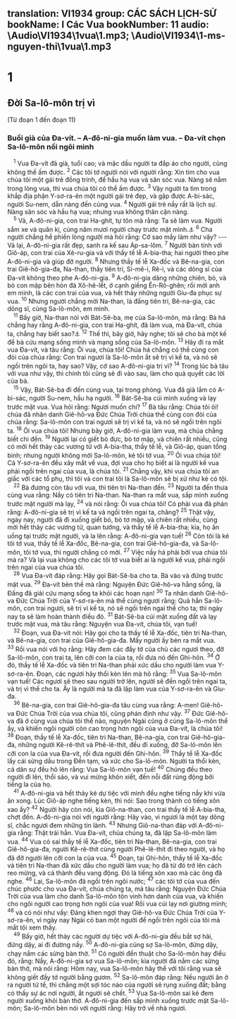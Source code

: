 translation: VI1934
group: CÁC SÁCH LỊCH-SỬ
bookName: I Các Vua 
bookNumber: 11
audio: \Audio\VI1934\1vua\1.mp3; \Audio\VI1934\1-ms-nguyen-thi\1vua\1.mp3
-------

<div class="title"><h1>1</h1><h2>Đời Sa-lô-môn trị vì</h2><p>(Từ đoạn 1 đến đoạn 11)</p><h3>Buổi già của Đa-vít. – A-đô-ni-gia muốn làm vua. – Đa-vít chọn Sa-lô-môn nối ngôi mình</h3></div>
<span class="verse 1vua_1_1"> <sup>1</sup> Vua Đa-vít đã già, tuổi cao; và mặc dầu người ta đắp áo cho người, cũng không thể ấm được. </span>
<span class="verse 1vua_1_2"><sup>2</sup> Các tôi tớ người nói với người rằng: Xin tìm cho vua chúa tôi một gái trẻ đồng trinh, để hầu hạ vua và săn sóc vua. Nàng sẽ nằm trong lòng vua, thì vua chúa tôi có thể ấm được. </span>
<span class="verse 1vua_1_3"><sup>3</sup> Vậy người ta tìm trong khắp địa phận Y-sơ-ra-ên một người gái trẻ đẹp, và gặp được A-bi-sác, người Su-nem, dẫn nàng đến cùng vua. </span>
<span class="verse 1vua_1_4"><sup>4</sup> Người gái trẻ nầy rất là lịch sự. Nàng săn sóc và hầu hạ vua; nhưng vua không thân cận nàng. <br/></span>
<span class="verse 1vua_1_5"> <sup>5</sup> Vả, A-đô-ni-gia, con trai Ha-ghít, tự tôn mà rằng: Ta sẽ làm vua. Người sắm xe và quân kị, cùng năm mươi người chạy trước mặt mình.<a data-toggle="tooltip" data-placement="bottom" title="2Sa 3:4">⚓</a></span>
<span class="verse 1vua_1_6"><sup>6</sup> Cha người chẳng hề phiền lòng người mà hỏi rằng: Cớ sao mầy làm như vậy? --- Vả lại, A-đô-ni-gia rất đẹp, sanh ra kế sau Áp-sa-lôm. </span>
<span class="verse 1vua_1_7"><sup>7</sup> Người bàn tính với Giô-áp, con trai của Xê-ru-gia và với thầy tế lễ A-bia-tha; hai người theo phe A-đô-ni-gia và giúp đỡ người. </span>
<span class="verse 1vua_1_8"><sup>8</sup> Nhưng thầy tế lễ Xa-đốc và Bê-na-gia, con trai Giê-hô-gia-đa, Na-than, thầy tiên tri, Si-mê-i, Rê-i, và các dõng sĩ của Đa-vít không theo phe A-đô-ni-gia. </span>
<span class="verse 1vua_1_9"><sup>9</sup> A-đô-ni-gia dâng những chiên, bò, và bò con mập bên hòn đá Xô-hê-lết, ở cạnh giếng Ên-Rô-ghên; rồi mời anh em mình, là các con trai của vua, và hết thảy những người Giu-đa phục sự vua. </span>
<span class="verse 1vua_1_10"><sup>10</sup> Nhưng người chẳng mời Na-than, là đấng tiên tri, Bê-na-gia, các dõng sĩ, cùng Sa-lô-môn, em mình. <br/></span>
<span class="verse 1vua_1_11"> <sup>11</sup> Bấy giờ, Na-than nói với Bát-Sê-ba, mẹ của Sa-lô-môn, mà rằng: Bà há chẳng hay rằng A-đô-ni-gia, con trai Ha-ghít, đã làm vua, mà Đa-vít, chúa ta, chẳng hay biết sao?<a data-toggle="tooltip" data-placement="bottom" title="2Sa 12:24">⚓</a></span>
<span class="verse 1vua_1_12"><sup>12</sup> Thế thì, bây giờ, hãy nghe; tôi sẽ cho bà một kế để bà cứu mạng sống mình và mạng sống của Sa-lô-môn. </span>
<span class="verse 1vua_1_13"><sup>13</sup> Hãy đi ra mắt vua Đa-vít, và tâu rằng: Ôi vua, chúa tôi! Chúa há chẳng có thề cùng con đòi của chúa rằng: Con trai ngươi là Sa-lô-môn ắt sẽ trị vì kế ta, và nó sẽ ngồi trên ngôi ta, hay sao? Vậy, cớ sao A-đô-ni-gia trị vì? </span>
<span class="verse 1vua_1_14"><sup>14</sup> Trong lúc bà tâu với vua như vậy, thì chính tôi cũng sẽ đi vào sau, làm cho quả quyết các lời của bà. <br/></span>
<span class="verse 1vua_1_15"> <sup>15</sup> Vậy, Bát-Sê-ba đi đến cùng vua, tại trong phòng. Vua đã già lắm có A-bi-sác, người Su-nem, hầu hạ người. </span>
<span class="verse 1vua_1_16"><sup>16</sup> Bát-Sê-ba cúi mình xuống và lạy trước mặt vua. Vua hỏi rằng: Ngươi muốn chi? </span>
<span class="verse 1vua_1_17"><sup>17</sup> Bà tâu rằng: Chúa tôi ôi! chúa đã nhân danh Giê-hô-va Đức Chúa Trời chúa thề cùng con đòi của chúa rằng: Sa-lô-môn con trai ngươi sẽ trị vì kế ta, và nó sẽ ngồi trên ngôi ta. </span>
<span class="verse 1vua_1_18"><sup>18</sup> Ôi vua chúa tôi! Nhưng bây giờ, A-đô-ni-gia làm vua, mà chúa chẳng biết chi đến. </span>
<span class="verse 1vua_1_19"><sup>19</sup> Người lại có giết bò đực, bò tơ mập, và chiên rất nhiều, cũng có mời hết thảy các vương tử với A-bia-tha, thầy tế lễ, và Giô-áp, quan tổng binh; nhưng người không mời Sa-lô-môn, kẻ tôi tớ vua. </span>
<span class="verse 1vua_1_20"><sup>20</sup> Ôi vua chúa tôi! Cả Y-sơ-ra-ên đều xây mắt về vua, đợi vua cho họ biết ai là người kế vua phải ngồi trên ngai của vua, là chúa tôi. </span>
<span class="verse 1vua_1_21"><sup>21</sup> Chẳng vậy, khi vua chúa tôi an giấc với các tổ phụ, thì tôi và con trai tôi là Sa-lô-môn sẽ bị xử như kẻ có tội. <br/></span>
<span class="verse 1vua_1_22"> <sup>22</sup> Bà đương còn tâu với vua, thì tiên tri Na-than đến. </span>
<span class="verse 1vua_1_23"><sup>23</sup> Người ta đến thưa cùng vua rằng: Nầy có tiên tri Na-than. Na-than ra mắt vua, sấp mình xuống trước mặt người mà lạy, </span>
<span class="verse 1vua_1_24"><sup>24</sup> và nói rằng: Ôi vua chúa tôi! Có phải vua đã phán rằng: A-đô-ni-gia sẽ trị vì kế ta và ngồi trên ngai ta, chăng? </span>
<span class="verse 1vua_1_25"><sup>25</sup> Thật vậy, ngày nay, người đã đi xuống giết bò, bò tơ mập, và chiên rất nhiều, cùng mời hết thảy các vương tử, quan tướng, và thầy tế lễ A-bia-tha; kìa, họ ăn uống tại trước mặt người, và la lên rằng: A-đô-ni-gia vạn tuế! </span>
<span class="verse 1vua_1_26"><sup>26</sup> Còn tôi là kẻ tôi tớ vua, thầy tế lễ Xa-đốc, Bê-na-gia, con trai Giê-hô-gia-đa, và Sa-lô-môn, tôi tớ vua, thì người chẳng có mời. </span>
<span class="verse 1vua_1_27"><sup>27</sup> Việc nầy há phải bởi vua chúa tôi mà ra? Và lại vua không cho các tôi tớ vua biết ai là người kế vua, phải ngồi trên ngai của vua chúa tôi. <br/></span>
<span class="verse 1vua_1_28"> <sup>28</sup> Vua Đa-vít đáp rằng: Hãy gọi Bát-Sê-ba cho ta. Bà vào và đứng trước mặt vua. </span>
<span class="verse 1vua_1_29"><sup>29</sup> Đa-vít bèn thề mà rằng: Nguyện Đức Giê-hô-va hằng sống, là Đấng đã giải cứu mạng sống ta khỏi các hoạn nạn! </span>
<span class="verse 1vua_1_30"><sup>30</sup> Ta nhân danh Giê-hô-va Đức Chúa Trời của Y-sơ-ra-ên mà thề cùng ngươi rằng: Quả hẳn Sa-lô-môn, con trai ngươi, sẽ trị vì kế ta, nó sẽ ngồi trên ngai thế cho ta; thì ngày nay ta sẽ làm hoàn thành điều đó. </span>
<span class="verse 1vua_1_31"><sup>31</sup> Bát-Sê-ba cúi mặt xuống đất và lạy trước mặt vua, mà tâu rằng: Nguyện vua Đa-vít, chúa tôi, vạn tuế! <br/></span>
<span class="verse 1vua_1_32"> <sup>32</sup> Đoạn, vua Đa-vít nói: Hãy gọi cho ta thầy tế lễ Xa-đốc, tiên tri Na-than, và Bê-na-gia, con trai của Giê-hô-gia-đa. Mấy người ấy bèn ra mắt vua. </span>
<span class="verse 1vua_1_33"><sup>33</sup> Rồi vua nói với họ rằng: Hãy đem các đầy tớ của chủ các ngươi theo, đỡ Sa-lô-môn, con trai ta, lên cỡi con la của ta, rồi đưa nó đến Ghi-hôn. </span>
<span class="verse 1vua_1_34"><sup>34</sup> Ở đó, thầy tế lễ Xa-đốc và tiên tri Na-than phải xức dầu cho người làm vua Y-sơ-ra-ên. Đoạn, các ngươi hãy thổi kèn lên mà hô rằng: </span>
<span class="verse 1vua_1_35"><sup>35</sup> Vua Sa-lô-môn vạn tuế! Các ngươi sẽ theo sau người trở lên, người sẽ đến ngồi trên ngai ta, và trị vì thế cho ta. Ấy là người mà ta đã lập làm vua của Y-sơ-ra-ên và Giu-đa. <br/></span>
<span class="verse 1vua_1_36"> <sup>36</sup> Bê-na-gia, con trai Giê-hô-gia-đa tâu cùng vua rằng: A-men! Giê-hô-va Đức Chúa Trời của vua chúa tôi, cũng phán định như vậy. </span>
<span class="verse 1vua_1_37"><sup>37</sup> Đức Giê-hô-va đã ở cùng vua chúa tôi thể nào, nguyện Ngài cũng ở cùng Sa-lô-môn thể ấy, và khiến ngôi người còn cao trọng hơn ngôi của vua Đa-vít, là chúa tôi! </span>
<span class="verse 1vua_1_38"><sup>38</sup> Đoạn, thầy tế lễ Xa-đốc, tiên tri Na-than, Bê-na-gia, con trai Giê-hô-gia-đa, những người Kê-rê-thít và Phê-lê-thít, đều đi xuống, đỡ Sa-lô-môn lên cỡi con la của vua Đa-vít, rồi đưa người đến Ghi-hôn. </span>
<span class="verse 1vua_1_39"><sup>39</sup> Thầy tế lễ Xa-đốc lấy cái sừng dầu trong Đền tạm, và xức cho Sa-lô-môn. Người ta thổi kèn, cả dân sự đều hô lên rằng: Vua Sa-lô-môn vạn tuế! </span>
<span class="verse 1vua_1_40"><sup>40</sup> Chúng đều theo người đi lên, thổi sáo, và vui mừng khôn xiết, đến nỗi đất rúng động bởi tiếng la của họ. <br/></span>
<span class="verse 1vua_1_41"> <sup>41</sup> A-đô-ni-gia và hết thảy kẻ dự tiệc với mình đều nghe tiếng nầy khi vừa ăn xong. Lúc Giô-áp nghe tiếng kèn, thì nói: Sao trong thành có tiếng xôn xao ấy? </span>
<span class="verse 1vua_1_42"><sup>42</sup> Người hãy còn nói, kìa Giô-na-than, con trai thầy tế lễ A-bia-tha, chợt đến. A-đô-ni-gia nói với người rằng: Hãy vào, vì ngươi là một tay dõng sĩ, chắc ngươi đem những tin lành. </span>
<span class="verse 1vua_1_43"><sup>43</sup> Nhưng Giô-na-than đáp với A-đô-ni-gia rằng: Thật trái hẳn. Vua Đa-vít, chúa chúng ta, đã lập Sa-lô-môn làm vua. </span>
<span class="verse 1vua_1_44"><sup>44</sup> Vua có sai thầy tế lễ Xa-đốc, tiên tri Na-than, Bê-na-gia, con trai Giê-hô-gia-đa, người Kê-rê-thít cùng người Phê-lê-thít đi theo người, và họ đã đỡ người lên cỡi con la của vua. </span>
<span class="verse 1vua_1_45"><sup>45</sup> Đoạn, tại Ghi-hôn, thầy tế lễ Xa-đốc và tiên tri Na-than đã xức dầu cho người làm vua; họ đã từ đó trở lên cách reo mừng, và cả thành đều vang động. Đó là tiếng xôn xao mà các ông đã nghe. </span>
<span class="verse 1vua_1_46"><sup>46</sup> Lại, Sa-lô-môn đã ngồi trên ngôi nước; </span>
<span class="verse 1vua_1_47"><sup>47</sup> các tôi tớ của vua đến chúc phước cho vua Đa-vít, chúa chúng ta, mà tâu rằng: Nguyện Đức Chúa Trời của vua làm cho danh Sa-lô-môn tôn vinh hơn danh của vua, và khiến cho ngôi người cao trọng hơn ngôi của vua! Rồi vua cúi lạy nơi giường mình; </span>
<span class="verse 1vua_1_48"><sup>48</sup> và có nói như vầy: Đáng khen ngợi thay Giê-hô-va Đức Chúa Trời của Y-sơ-ra-ên, vì ngày nay Ngài có ban một người để ngồi trên ngôi của tôi mà mắt tôi xem thấy. <br/></span>
<span class="verse 1vua_1_49"> <sup>49</sup> Bấy giờ, hết thảy các người dự tiệc với A-đô-ni-gia đều bắt sợ hãi, đứng dậy, ai đi đường nấy. </span>
<span class="verse 1vua_1_50"><sup>50</sup> A-đô-ni-gia cũng sợ Sa-lô-môn, đứng dậy, chạy nắm các sừng bàn thờ. </span>
<span class="verse 1vua_1_51"><sup>51</sup> Có người đến thuật cho Sa-lô-môn hay điều đó, rằng: Nầy, A-đô-ni-gia sợ vua Sa-lô-môn; kìa người đã nắm các sừng bàn thờ, mà nói rằng: Hôm nay, vua Sa-lô-môn hãy thề với tôi rằng vua sẽ không giết đầy tớ người bằng gươm. </span>
<span class="verse 1vua_1_52"><sup>52</sup> Sa-lô-môn đáp rằng: Nếu người ăn ở ra người tử tế, thì chẳng một sợi tóc nào của người sẽ rụng xuống đất; bằng có thấy sự ác nơi người, ắt người sẽ chết. </span>
<span class="verse 1vua_1_53"><sup>53</sup> Vua Sa-lô-môn sai kẻ đem người xuống khỏi bàn thờ. A-đô-ni-gia đến sấp mình xuống trước mặt Sa-lô-môn; Sa-lô-môn bèn nói với người rằng: Hãy trở về nhà ngươi. <br/></span>
